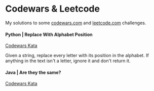 Codewars & Leetcode
============


My solutions to some [codewars.com](codewars.com) and [leetcode.com](leetcode.com) challenges.


#### Python | Replace With Alphabet Position

[Codewars Kata](https://www.codewars.com/kata/546f922b54af40e1e90001da/train/python)

Given a string, replace every letter with its position in the alphabet.
If anything in the text isn't a letter, ignore it and don't return it.


#### Java | Are they the same?

[Codewars Kata](https://www.codewars.com/kata/are-they-the-same/javascript) 


